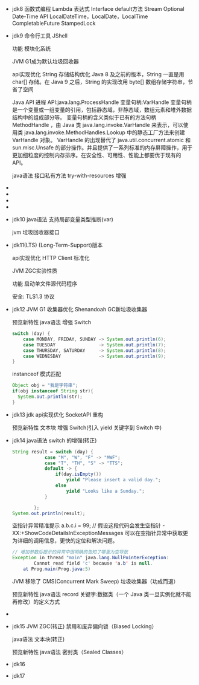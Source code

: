 - jdk8
  函数式编程
  Lambda 表达式
  Interface default方法
  Stream
  Optional
  Date-Time API
  LocalDateTime，LocalDate，LocalTime
  CompletableFuture
  StampedLock
- jdk9
  命令行工具
  JShell
  
  功能
  模块化系统
  
  JVM
  G1成为默认垃圾回收器
  
  api实现优化
  String 存储结构优化
  Java 8 及之前的版本，String 一直是用 char[] 存储。在 Java 9 之后，String 的实现改用 byte[] 数组存储字符串，节省了空间
  
  Java API
  进程 API:java.lang.ProcessHandle
  变量句柄:VarHandle
  变量句柄是一个变量或一组变量的引用，包括静态域，非静态域，数组元素和堆外数据结构中的组成部分等。
  变量句柄的含义类似于已有的方法句柄 MethodHandle ，由 Java 类 java.lang.invoke.VarHandle 来表示，可以使用类 java.lang.invoke.MethodHandles.Lookup 中的静态工厂方法来创建 VarHandle 对象。
  VarHandle 的出现替代了 java.util.concurrent.atomic 和 sun.misc.Unsafe 的部分操作。并且提供了一系列标准的内存屏障操作，用于更加细粒度的控制内存排序。在安全性、可用性、性能上都要优于现有的 API。
  
  
  java语法
  接口私有方法
  try-with-resources 增强
-
-
-
-
- jdk10
  java语法
  支持局部变量类型推断(var)
  
  jvm
  垃圾回收器接口
- jdk11(LTS)
  (Long-Term-Support)版本
  
  api实现优化
  HTTP Client 标准化
  
  JVM
  ZGC实验性质
  
  功能
  启动单文件源代码程序
  
  安全:
  TLS1.3 协议
- jdk12
  JVM
  G1 收集器优化
  Shenandoah GC新垃圾收集器
  
  预览新特性
  java语法
  增强 Switch
  ```java
  switch (day) {
      case MONDAY, FRIDAY, SUNDAY -> System.out.println(6);
      case TUESDAY                -> System.out.println(7);
      case THURSDAY, SATURDAY     -> System.out.println(8);
      case WEDNESDAY              -> System.out.println(9);
  }
  ```
  instanceof 模式匹配
  ```java
  Object obj = "我是字符串";
  if(obj instanceof String str){
  	System.out.println(str);
  }
  ```
- jdk13
  jdk api实现优化
  SocketAPI 重构
  
  预览新特性
  文本块
  增强 Switch(引入 yield 关键字到 Switch 中)
- jdk14
  java语法
  switch 的增强(转正)
  ```java
  String result = switch (day) {
              case "M", "W", "F" -> "MWF";
              case "T", "TH", "S" -> "TTS";
              default -> {
                  if(day.isEmpty())
                      yield "Please insert a valid day.";
                  else
                      yield "Looks like a Sunday.";
              }
  
          };
  System.out.println(result);
  ```
  
  空指针异常精准提示
  a.b.c.i = 99; // 假设这段代码会发生空指针
  -XX:+ShowCodeDetailsInExceptionMessages
  可以在空指针异常中获取更为详细的调用信息，更快的定位和解决问题。
  ```java
  // 增加参数后提示的异常中很明确的告知了哪里为空导致
  Exception in thread "main" java.lang.NullPointerException:
          Cannot read field 'c' because 'a.b' is null.
      at Prog.main(Prog.java:5)
  ```
  
  JVM
  移除了 CMS(Concurrent Mark Sweep) 垃圾收集器（功成而退）
  
  预览新特性
  java语法
  record 关键字:数据类（一个 Java 类一旦实例化就不能再修改）的定义方式
-
- jdk15
  JVM
  ZGC(转正)
  禁用和废弃偏向锁（Biased Locking）
  
  java语法
  文本块(转正)
  
  预览新特性
  java语法
  密封类（Sealed Classes）
- jdk16
- jdk17
